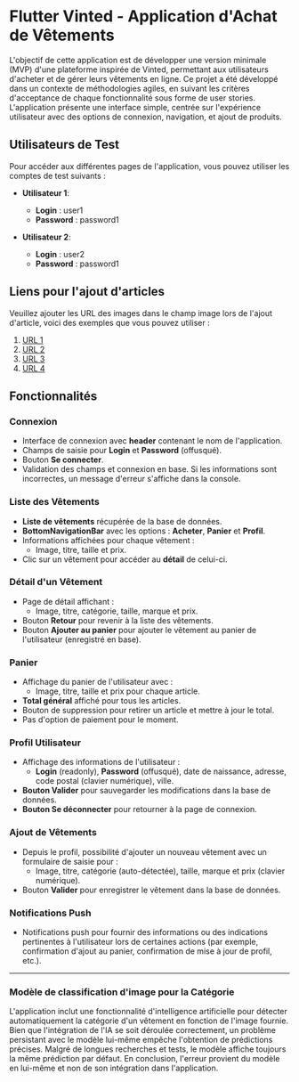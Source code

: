 # Flutter Vinted - Application d'Achat de Vêtements

L'objectif de cette application est de développer une version minimale (MVP) d'une plateforme inspirée de Vinted, permettant aux utilisateurs d'acheter et de gérer leurs vêtements en ligne. Ce projet a été développé dans un contexte de méthodologies agiles, en suivant les critères d'acceptance de chaque fonctionnalité sous forme de user stories. L'application présente une interface simple, centrée sur l'expérience utilisateur avec des options de connexion, navigation, et ajout de produits.

## Utilisateurs de Test

Pour accéder aux différentes pages de l'application, vous pouvez utiliser les comptes de test suivants :

- **Utilisateur 1**:  
  - **Login** : user1  
  - **Password** : password1

- **Utilisateur 2**:  
  - **Login** : user2  
  - **Password** : password1

## Liens pour l'ajout d'articles
Veuillez ajouter les URL des images dans le champ image lors de l'ajout d'article, voici des exemples que vous pouvez utiliser :

1. [URL 1](https://example.com/image1.jpg)
2. [URL 2](https://example.com/image2.jpg)
3. [URL 3](https://example.com/image3.jpg)
4. [URL 4](https://example.com/image4.jpg)

## Fonctionnalités

### Connexion
- Interface de connexion avec **header** contenant le nom de l'application.
- Champs de saisie pour **Login** et **Password** (offusqué).
- Bouton **Se connecter**.
- Validation des champs et connexion en base. Si les informations sont incorrectes, un message d'erreur s'affiche dans la console.

### Liste des Vêtements
- **Liste de vêtements** récupérée de la base de données.
- **BottomNavigationBar** avec les options : **Acheter**, **Panier** et **Profil**.
- Informations affichées pour chaque vêtement :
  - Image, titre, taille et prix.
- Clic sur un vêtement pour accéder au **détail** de celui-ci.

### Détail d'un Vêtement
- Page de détail affichant :
  - Image, titre, catégorie, taille, marque et prix.
- Bouton **Retour** pour revenir à la liste des vêtements.
- Bouton **Ajouter au panier** pour ajouter le vêtement au panier de l'utilisateur (enregistré en base).

### Panier
- Affichage du panier de l'utilisateur avec :
  - Image, titre, taille et prix pour chaque article.
- **Total général** affiché pour tous les articles.
- Bouton de suppression pour retirer un article et mettre à jour le total.
- Pas d'option de paiement pour le moment.

### Profil Utilisateur
- Affichage des informations de l'utilisateur :
  - **Login** (readonly), **Password** (offusqué), date de naissance, adresse, code postal (clavier numérique), ville.
- **Bouton Valider** pour sauvegarder les modifications dans la base de données.
- **Bouton Se déconnecter** pour retourner à la page de connexion.

### Ajout de Vêtements
- Depuis le profil, possibilité d'ajouter un nouveau vêtement avec un formulaire de saisie pour :
  - Image, titre, catégorie (auto-détectée), taille, marque et prix (clavier numérique).
- Bouton **Valider** pour enregistrer le vêtement dans la base de données.

### Notifications Push
- Notifications push pour fournir des informations ou des indications pertinentes à l'utilisateur lors de certaines actions (par exemple, confirmation d'ajout au panier, confirmation de mise à jour de profil, etc.).

---

### Modèle de classification d'image pour la Catégorie
L'application inclut une fonctionnalité d'intelligence artificielle pour détecter automatiquement la catégorie d'un vêtement en fonction de l'image fournie. Bien que l'intégration de l'IA se soit déroulée correctement, un problème persistant avec le modèle lui-même empêche l'obtention de prédictions précises. Malgré de longues recherches et tests, le modèle affiche toujours la même prédiction par défaut. En conclusion, l'erreur provient du modèle en lui-même et non de son intégration dans l'application.
